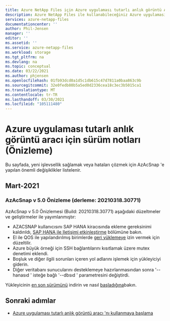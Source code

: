 ```yaml
---
title: Azure NetApp Files için Azure uygulaması tutarlı anlık görüntü Aracı sürüm notları | Microsoft Docs
description: Azure NetApp Files ile kullanabileceğiniz Azure uygulaması tutarlı anlık görüntü aracı için sürüm notları sağlar.
services: azure-netapp-files
documentationcenter: ''
author: Phil-Jensen
manager: ''
editor: ''
ms.assetid: ''
ms.service: azure-netapp-files
ms.workload: storage
ms.tgt_pltfrm: na
ms.devlang: na
ms.topic: conceptual
ms.date: 03/22/2021
ms.author: phjensen
ms.openlocfilehash: 01fb93dcd0a1d5c1db615c47d7811a0baa863c9b
ms.sourcegitcommit: 32e0fedb80b5a5ed0d2336cea18c3ec3b5015ca1
ms.translationtype: MT
ms.contentlocale: tr-TR
ms.lasthandoff: 03/30/2021
ms.locfileid: "105111480"
---
```

# <a name="release-notes-for-azure-application-consistent-snapshot-tool-preview"></a>Azure uygulaması tutarlı anlık görüntü aracı için sürüm notları (Önizleme)

Bu sayfada, yeni işlevsellik sağlamak veya hataları çözmek için AzAcSnap 'e yapılan önemli değişiklikler listelenir.

## <a name="march-2021"></a>Mart-2021

### <a name="azacsnap-v50-preview-build2021031830771"></a>AzAcSnap v 5.0 Önizleme (derleme: 20210318.30771)

AzAcSnap v 5.0 Önizlemesi (Build: 20210318.30771) aşağıdaki düzeltmeler ve geliştirmeler ile yayımlanmıştır:

- AZACSNAP kullanıcısını SAP HANA kiracısında ekleme gereksinimi kaldırıldı, [SAP HANA ile Iletişimi etkinleştirme](azacsnap-installation.md#enable-communication-with-sap-hana) bölümüne bakın.
- El ile QOS ile yapılandırılmış birimlerde [geri yüklemeye](azacsnap-cmd-ref-restore.md) izin vermek için düzeltilir.
- Azure büyük örneği için SSH bağlantılarını kısıtlamak üzere mutex denetimi eklendi.
- Boşluk ve diğer ilgili sorunları içeren yol adlarını işlemek için yükleyiciyi giderin.
- Diğer veritabanı sunucularını desteklemeye hazırlanmasından sonra '--hanasıd ' isteğe bağlı '--dbsıd ' parametresini değiştirdi.

Yükleyicinin [en son sürümünü](https://aka.ms/azacsnapdownload) indirin ve nasıl [başladığına](azacsnap-get-started.md)bakın.

## <a name="next-steps"></a>Sonraki adımlar

- [Azure uygulaması tutarlı anlık görüntü aracı 'nı kullanmaya başlama](azacsnap-get-started.md)
